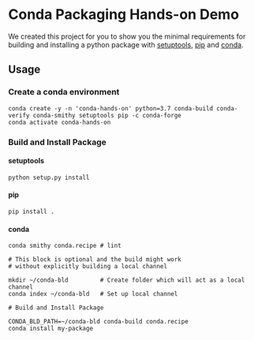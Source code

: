 # Conda Packaging Hands-on Demo

We created this project for you to show you the minimal requirements for building and installing a python package with 
<a href="https://setuptools.readthedocs.io/en/latest/" target="_blank">setuptools</a>, <a href="https://packaging.python.org/tutorials/installing-packages/" target="_blank">pip</a> and <a href="https://docs.conda.io/en/latest/" target="_blank">conda</a>.


## Usage

### Create a conda environment

```
conda create -y -n 'conda-hands-on' python=3.7 conda-build conda-verify conda-smithy setuptools pip -c conda-forge
conda activate conda-hands-on
```


### Build and Install Package

#### setuptools

```
python setup.py install
```

#### pip
```
pip install .
```

#### conda
```
conda smithy conda.recipe # lint

# This block is optional and the build might work
# without explicitly building a local channel

mkdir ~/conda-bld         # Create folder which will act as a local channel
conda index ~/conda-bld   # Set up local channel

# Build and Install Package

CONDA_BLD_PATH=~/conda-bld conda-build conda.recipe
conda install my-package

